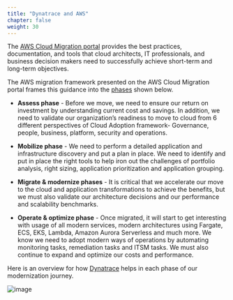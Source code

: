 ```yaml
---
title: "Dynatrace and AWS"
chapter: false
weight: 30
---
```


The [AWS Cloud Migration portal](https://aws.amazon.com/cloud-migration/) provides the best practices, documentation, and tools that cloud architects, IT professionals, and business decision makers need to successfully achieve short-term and long-term objectives. 

The AWS migration framework presented on the AWS Cloud Migration portal frames this guidance into the [phases](https://aws.amazon.com/cloud-migration/how-to-migrate/) shown below.

* **Assess phase** - Before we move, we need to ensure our return on investment by understanding current cost and savings. In addition, we need to validate our organization’s readiness to move to cloud from 6 different perspectives of Cloud Adoption framework- Governance, people, business, platform, security and operations.

* **Mobilize phase** - We need to perform a detailed application and infrastructure discovery and put a plan in place. We need to identify and put in place the right tools to help iron out the challenges of portfolio analysis, right sizing, application prioritization and application grouping.

* **Migrate & modernize phases** - It is critical that we accelerate our move to the cloud and application transformations to achieve the benefits, but we must also validate our architecture decisions and our performance and scalability benchmarks.

* **Operate & optimize phase** - Once migrated, it will start to get interesting with usage of all modern services, modern architectures using Fargate, ECS, EKS, Lambda, Amazon Aurora Serverless and much more.  We know we need to adopt modern ways of operations by automating monitoring tasks, remediation tasks and ITSM tasks.  We must also continue to expand and optimize our costs and performance.

Here is an overview for how [Dynatrace](https://www.dynatrace.com) helps in each phase of our modernization journey.

![image](/images/cloud-framework-new.png)

